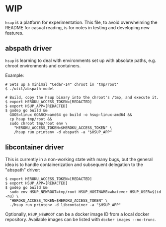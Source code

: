 # WIP

`hsup` is a platform for experimentation.  This file, to avoid
overwhelming the README for casual reading, is for notes in testing
and developing new features.

## abspath driver

`hsup` is learning to deal with environments set up with absolute
paths, e.g. chroot environments and containers.

Example:

```
# Sets up a minimal "Cedar-14" chroot in 'tmp/root'
$ ./util/abspath-model

# Build, copy the hsup binary into the chroot's /tmp, and execute it.
$ export HEROKU_ACCESS_TOKEN=[REDACTED]
$ export HSUP_APP=[REDACTED]
$ godep go build &&
  GOOS=linux GOARCH=amd64 go build -o hsup-linux-amd64 &&
  cp hsup tmp/root &&
  sudo chroot tmp/root env \
    "HEROKU_ACCESS_TOKEN=$HEROKU_ACCESS_TOKEN" \
    /hsup run printenv -d abspath -a "$HSUP_APP"
```

## libcontainer driver

This is currently in a non-working state with many bugs, but the
general idea is to handle containerization and subsequent delegation
to the "abspath" driver:

```
$ export HEROKU_ACCESS_TOKEN=[REDACTED]
$ export HSUP_APP=[REDACTED]
$ godep go build &&
  sudo env HSUP_NEWROOT=tmp/root HSUP_HOSTNAME=whatever HSUP_USER=$(id -nu) \
  "HEROKU_ACCESS_TOKEN=$HEROKU_ACCESS_TOKEN" \
  ./hsup run printenv -d libcontainer -a "$HSUP_APP"
```

Optionally, `HSUP_NEWROOT` can be a docker image ID from a local docker
repository. Available images can be listed with `docker images --no-trunc`.
